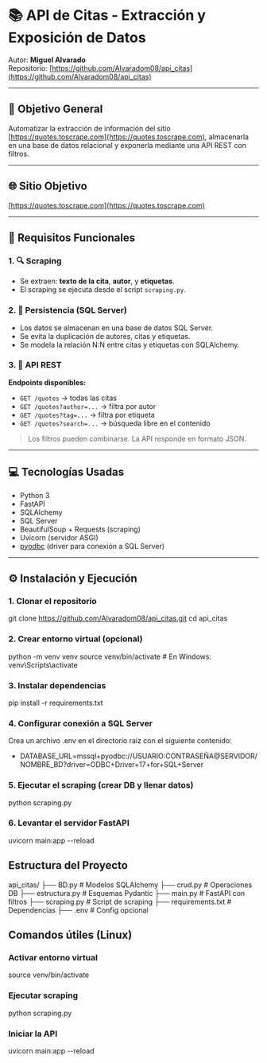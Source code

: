 # 📚 API de Citas - Extracción y Exposición de Datos

Autor: **Miguel Alvarado**  
Repositorio: [https://github.com/Alvaradom08/api_citas](https://github.com/Alvaradom08/api_citas)

---

## 🎯 Objetivo General

Automatizar la extracción de información del sitio [https://quotes.toscrape.com](https://quotes.toscrape.com), almacenarla en una base de datos relacional y exponerla mediante una API REST con filtros.

---

## 🌐 Sitio Objetivo

[https://quotes.toscrape.com](https://quotes.toscrape.com)

---

## 🧱 Requisitos Funcionales

### 1. 🔍 Scraping

- Se extraen: **texto de la cita**, **autor**, y **etiquetas**.
- El scraping se ejecuta desde el script `scraping.py`.

### 2. 💾 Persistencia (SQL Server)

- Los datos se almacenan en una base de datos SQL Server.
- Se evita la duplicación de autores, citas y etiquetas.
- Se modela la relación N:N entre citas y etiquetas con SQLAlchemy.

### 3. 🧭 API REST

**Endpoints disponibles:**

- `GET /quotes` → todas las citas
- `GET /quotes?author=...` → filtra por autor
- `GET /quotes?tag=...` → filtra por etiqueta
- `GET /quotes?search=...` → búsqueda libre en el contenido

> Los filtros pueden combinarse. La API responde en formato JSON.

---

## 💻 Tecnologías Usadas

- Python 3
- FastAPI
- SQLAlchemy
- SQL Server
- BeautifulSoup + Requests (scraping)
- Uvicorn (servidor ASGI)
- [pyodbc](https://github.com/mkleehammer/pyodbc) (driver para conexión a SQL Server)

---

## ⚙ Instalación y Ejecución

### 1. Clonar el repositorio

git clone https://github.com/Alvaradom08/api_citas.git
cd api_citas

### 2. Crear entorno virtual (opcional)
python -m venv venv
source venv/bin/activate  # En Windows: venv\Scripts\activate

### 3. Instalar dependencias
pip install -r requirements.txt

### 4. Configurar conexión a SQL Server
Crea un archivo .env en el directorio raíz con el siguiente contenido:
- DATABASE_URL=mssql+pyodbc://USUARIO:CONTRASEÑA@SERVIDOR/NOMBRE_BD?driver=ODBC+Driver+17+for+SQL+Server

### 5. Ejecutar el scraping (crear DB y llenar datos)
python scraping.py

### 6. Levantar el servidor FastAPI

uvicorn main:app --reload

## Estructura del Proyecto
api_citas/
├── BD.py                # Modelos SQLAlchemy
├── crud.py              # Operaciones DB
├── estructura.py        # Esquemas Pydantic
├── main.py              # FastAPI con filtros
├── scraping.py          # Script de scraping
├── requirements.txt     # Dependencias
├── .env                 # Config opcional

## Comandos útiles (Linux)
### Activar entorno virtual
source venv/bin/activate

### Ejecutar scraping
python scraping.py

### Iniciar la API
uvicorn main:app --reload

